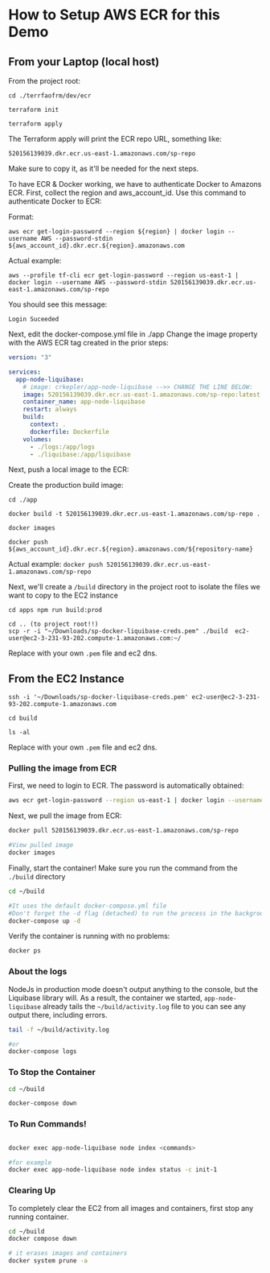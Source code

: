 # How to Setup AWS ECR for this Demo

## From your Laptop (local host)

From the project root:

`cd ./terrfaofrm/dev/ecr`

`terraform init`

`terraform apply`

The Terraform apply will print the ECR repo URL, something like:

`520156139039.dkr.ecr.us-east-1.amazonaws.com/sp-repo`

Make sure to copy it, as it'll be needed for the next steps.

To have ECR & Docker working, we have to authenticate Docker to Amazons ECR. 
First, collect the region and aws_account_id. Use this command to 
authenticate Docker to ECR:

Format:

`aws ecr get-login-password --region ${region} | docker login --username AWS --password-stdin ${aws_account_id}.dkr.ecr.${region}.amazonaws.com`

Actual example:

`aws --profile tf-cli ecr get-login-password --region us-east-1 | docker login --username AWS --password-stdin 520156139039.dkr.ecr.us-east-1.amazonaws.com/sp-repo`

You should see this message:

`Login Suceeded`

Next, edit the docker-compose.yml file in ./app
Change the image property with the AWS ECR tag created in the prior steps:

```yaml
version: "3"

services:
  app-node-liquibase:
    # image: crkepler/app-node-liquibase -->> CHANGE THE LINE BELOW:
    image: 520156139039.dkr.ecr.us-east-1.amazonaws.com/sp-repo:latest
    container_name: app-node-liquibase
    restart: always
    build:
      context: .
      dockerfile: Dockerfile
    volumes:
      - ./logs:/app/logs
      - ./liquibase:/app/liquibase
```

Next, push a local image to the ECR:

Create the production build image:

`cd ./app`

`docker build -t 520156139039.dkr.ecr.us-east-1.amazonaws.com/sp-repo .`

`docker images`

`docker push ${aws_account_id}.dkr.ecr.${region}.amazonaws.com/${repository-name}`

Actual example:
`docker push 520156139039.dkr.ecr.us-east-1.amazonaws.com/sp-repo`




Next, we'll create a `/build` directory in the project root to isolate the files
we want to copy to the EC2 instance

``
cd apps
npm run build:prod
``

````
cd .. (to project root!!)
scp -r -i "~/Downloads/sp-docker-liquibase-creds.pem" ./build  ec2-user@ec2-3-231-93-202.compute-1.amazonaws.com:~/ 
````
Replace with your own `.pem` file and ec2 dns.

## From the EC2 Instance


````
ssh -i '~/Downloads/sp-docker-liquibase-creds.pem' ec2-user@ec2-3-231-93-202.compute-1.amazonaws.com

cd build

ls -al
````
Replace with your own `.pem` file and ec2 dns.

### Pulling the image from ECR

First, we need to login to ECR. The password is automatically obtained:
```bash
aws ecr get-login-password --region us-east-1 | docker login --username AWS --password-stdin 520156139039.dkr.ecr.us-east-1.amazonaws.com
```

Next, we pull the image from ECR:

````bash
docker pull 520156139039.dkr.ecr.us-east-1.amazonaws.com/sp-repo

#View pulled image
docker images
````

Finally, start the container!
Make sure you run the command from the `./build` directory

```bash
cd ~/build

#It uses the default docker-compose.yml file
#Don't forget the -d flag (detached) to run the process in the backgroound
docker-compose up -d
```

Verify the container is running with no problems:

```bash
docker ps
```

### About the logs
NodeJs in production mode doesn't output anything to the console, but the Liquibase
library will. As a result, the container we started, `app-node-liquibase` already tails
the `~/build/activity.log` file to you can see any output there, including errors.

```bash
tail -f ~/build/activity.log

#or
docker-compose logs

```

### To Stop the Container

```bash
cd ~/build

docker-compose down
```

### To Run Commands!

```bash

docker exec app-node-liquibase node index <commands>

#for example
docker exec app-node-liquibase node index status -c init-1

```

### Clearing Up

To completely clear the EC2 from all images and containers, first stop any running container.

```bash
cd ~/build
docker compose down

# it erases images and containers
docker system prune -a
```
